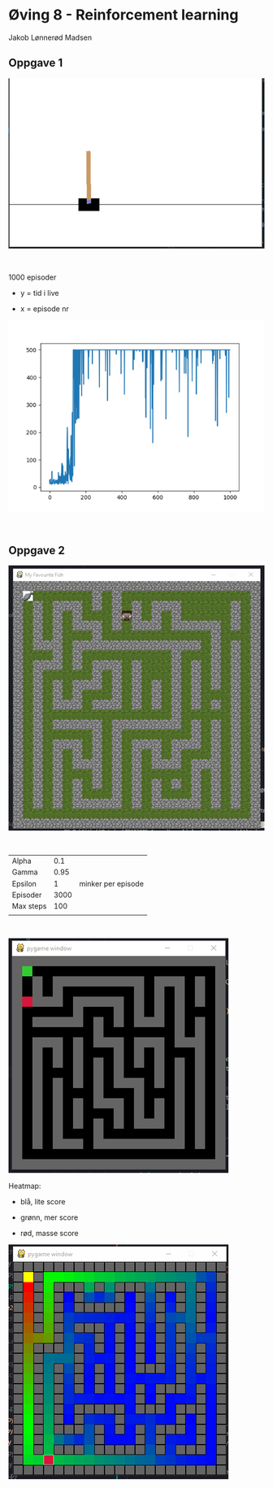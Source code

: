 # Øving 8 - Reinforcement learning

Jakob Lønnerød Madsen

## Oppgave 1

![kjør](imgs/cartpole2.gif)

<br>

1000 episoder

- y = tid i live

- x = episode nr

![trening](imgs/Figure_1.png)

<br/>

## Oppgave 2

![minecraft](imgs/minecraft.gif)

<br/>

|               |           |                       |
|---------------|-----------|-----------------------|
| Alpha       	| 0.1   	|                    	|
| Gamma       	| 0.95  	|                    	|
| Epsilon     	| 1     	| minker per episode 	|
| Episoder    	| 3000  	|                    	|
| Max steps   	| 100   	|                    	|
|             	|       	|                    	|

<br/>

![100kMedVegger](imgs/100kMedVegger.gif)


Heatmap:

- blå, lite score

- grønn, mer score

- rød, masse score


![heatmap](imgs/heatmapV2.gif)



